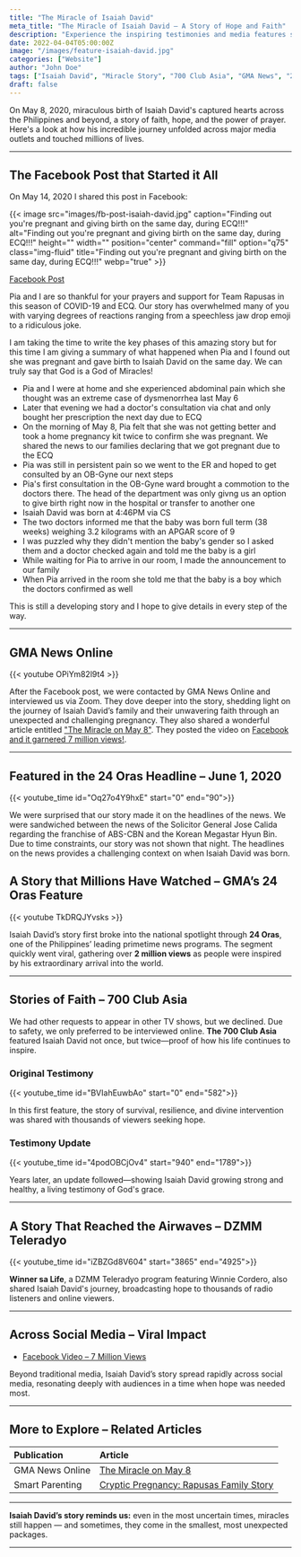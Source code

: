 ```yaml
---
title: "The Miracle of Isaiah David"
meta_title: "The Miracle of Isaiah David – A Story of Hope and Faith"
description: "Experience the inspiring testimonies and media features surrounding the miraculous birth of Isaiah David."
date: 2022-04-04T05:00:00Z
image: "/images/feature-isaiah-david.jpg"
categories: ["Website"]
author: "John Doe"
tags: ["Isaiah David", "Miracle Story", "700 Club Asia", "GMA News", "24 Oras", "DZMM Teleradyo", "Facebook", "YouTube"]
draft: false
---
```

On May 8, 2020, miraculous birth of Isaiah David's captured hearts across the Philippines and beyond, a story of faith, hope, and the power of prayer. Here's a look at how his incredible journey unfolded across major media outlets and touched millions of lives.

---

## The Facebook Post that Started it All

On May 14, 2020 I shared this post in Facebook:

{{< image src="images/fb-post-isaiah-david.jpg" caption="Finding out you're pregnant and giving birth on the same day, during ECQ!!!" alt="Finding out you're pregnant and giving birth on the same day, during ECQ!!!" height="" width="" position="center" command="fill" option="q75" class="img-fluid" title="Finding out you're pregnant and giving birth on the same day, during ECQ!!!"  webp="true" >}}

[Facebook Post](https://www.facebook.com/story.php?story_fbid=10157266063333161&id=567318160&rdid=8BPSwIPMx743NK8z)

Pia and I are so thankful for your prayers and support for Team Rapusas in this season of COVID-19 and ECQ. Our story has overwhelmed many of you with varying degrees of reactions ranging from a speechless jaw drop emoji to a ridiculous joke.

I am taking the time to write the key phases of this amazing story but for this time I am giving a summary of what happened when Pia and I found out she was pregnant and gave birth to Isaiah David on the same day. We can truly say that God is a God of Miracles!

- Pia and I were at home and she experienced abdominal pain which she thought was an extreme case of dysmenorrhea last May 6
- Later that evening we had a doctor's consultation via chat and only bought her prescription the next day due to ECQ
- On the morning of May 8, Pia felt that she was not getting better and took a home pregnancy kit twice to confirm she was pregnant. We shared the news to our families declaring that we got pregnant due to the ECQ
- Pia was still in persistent pain so we went to the ER and hoped to get consulted by an OB-Gyne our next steps
- Pia's first consultation in the OB-Gyne ward brought a commotion to the doctors there. The head of the department was only givng us an option to give birth right now in the hospital or transfer to another one
- Isaiah David was born at 4:46PM via CS
- The two doctors informed me that the baby was born full term (38 weeks) weighing 3.2 kilograms with an APGAR score of 9
- I was puzzled why they didn't mention the baby's gender so I asked them and a doctor checked again and told me the baby is a girl
- While waiting for Pia to arrive in our room, I made the announcement to our family
- When Pia arrived in the room she told me that the baby is a boy which the doctors confirmed as well

This is still a developing story and I hope to give details in every step of the way.

---

## GMA News Online

{{< youtube OPiYm82l9t4 >}}

After the Facebook post, we were contacted by GMA News Online and interviewed us via Zoom. They dove deeper into the story, shedding light on the journey of Isaiah David’s family and their unwavering faith through an unexpected and challenging pregnancy. They also shared a wonderful article entitled ["The Miracle on May 8"](https://www.gmanetwork.com/news/specials/content/155/the-miracle-on-may-8/). They posted the video on [Facebook and it garnered 7 million views!](https://www.facebook.com/watch/?v=325783961750143).

---

## Featured in the 24 Oras Headline – June 1, 2020

{{< youtube_time id="Oq27o4Y9hxE" start="0" end="90">}}

We were surprised that our story made it on the headlines of the news. We were sandwiched between the news of the Solicitor General Jose Calida regarding the franchise of ABS-CBN and the Korean Megastar Hyun Bin. Due to time constraints, our story was not shown that night. The headlines on the news provides a challenging context on when Isaiah David was born.

## A Story that Millions Have Watched – GMA’s 24 Oras Feature

{{< youtube TkDRQJYvsks >}}

Isaiah David’s story first broke into the national spotlight through **24 Oras**, one of the Philippines’ leading primetime news programs. The segment quickly went viral, gathering over **2 million views** as people were inspired by his extraordinary arrival into the world.

---

## Stories of Faith – 700 Club Asia

We had other requests to appear in other TV shows, but we declined. Due to safety, we only preferred to be interviewed online. **The 700 Club Asia** featured Isaiah David not once, but twice—proof of how his life continues to inspire.

### Original Testimony

{{< youtube_time id="BVIahEuwbAo" start="0" end="582">}}

In this first feature, the story of survival, resilience, and divine intervention was shared with thousands of viewers seeking hope.

### Testimony Update

{{< youtube_time id="4podOBCjOv4" start="940" end="1789">}}

Years later, an update followed—showing Isaiah David growing strong and healthy, a living testimony of God's grace.

---

## A Story That Reached the Airwaves – DZMM Teleradyo

{{< youtube_time id="iZBZGd8V604" start="3865" end="4925">}}

**Winner sa Life**, a DZMM Teleradyo program featuring Winnie Cordero, also shared Isaiah David's journey, broadcasting hope to thousands of radio listeners and online viewers.

---

## Across Social Media – Viral Impact

- [Facebook Video – 7 Million Views](https://www.facebook.com/watch/?v=325783961750143)

Beyond traditional media, Isaiah David’s story spread rapidly across social media, resonating deeply with audiences in a time when hope was needed most.

---

## More to Explore – Related Articles

| Publication     | Article                                                                                                                                                           |
| :-------------- | :---------------------------------------------------------------------------------------------------------------------------------------------------------------- |
| GMA News Online | [The Miracle on May 8](https://www.gmanetwork.com/news/specials/content/155/the-miracle-on-may-8/)                                                                |
| Smart Parenting | [Cryptic Pregnancy: Rapusas Family Story](https://www.smartparenting.com.ph/pregnancy/labor-and-childbirth/cryptic-pregnancy-rapusas-family-a00228-20200605-lfrm) |

---

**Isaiah David’s story reminds us:** even in the most uncertain times, miracles still happen — and sometimes, they come in the smallest, most unexpected packages.

---
